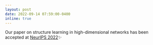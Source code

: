 ```yaml
---
layout: post
date: 2022-09-14 07:59:00-0400
inline: true
---
```


Our paper on structure learning in high-dimensional networks has been accepted at [NeurIPS 2022](https://nips.cc/):sparkles:

